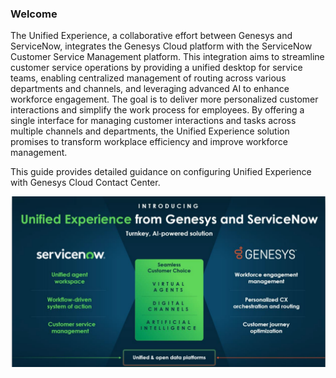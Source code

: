 
### Welcome

The Unified Experience, a collaborative effort between Genesys and ServiceNow, integrates the Genesys Cloud platform with the ServiceNow Customer Service Management platform. This integration aims to streamline customer service operations by providing a unified desktop for service teams, enabling centralized management of routing across various departments and channels, and leveraging advanced AI to enhance workforce engagement. The goal is to deliver more personalized customer interactions and simplify the work process for employees. By offering a single interface for managing customer interactions and tasks across multiple channels and departments, the Unified Experience solution promises to transform workplace efficiency and improve workforce management. 

This guide provides detailed guidance on configuring Unified Experience with Genesys Cloud Contact Center. 

![Introduction](/static/images/introduction.png)